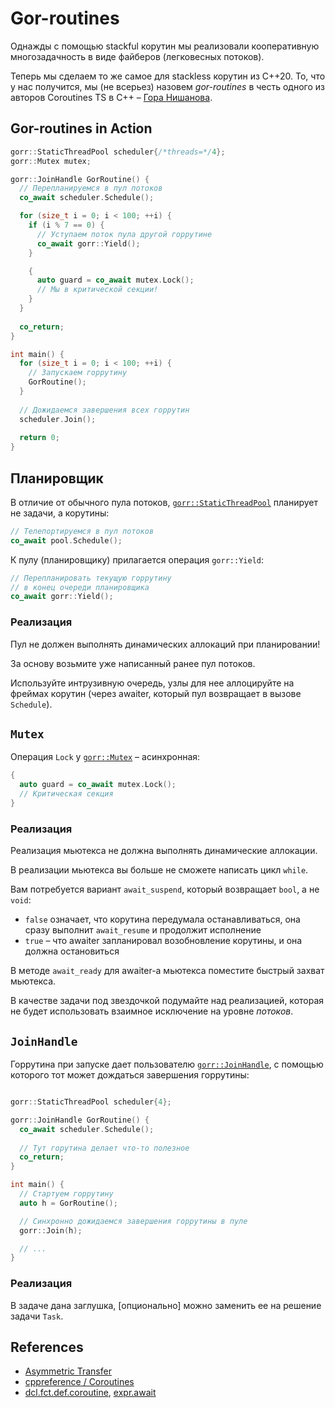 # Gor-routines

Однажды с помощью stackful корутин мы реализовали кооперативную многозадачность в виде файберов (легковесных потоков).

Теперь мы сделаем то же самое для stackless корутин из С++20. То, что у нас получится, мы (не всерьез) назовем _gor-routines_ в честь одного из авторов Coroutines TS в С++ – [Гора Нишанова](https://www.youtube.com/watch?v=_fu0gx-xseY).

## Gor-routines in Action

```cpp
gorr::StaticThreadPool scheduler{/*threads=*/4};
gorr::Mutex mutex;

gorr::JoinHandle GorRoutine() {
  // Перепланируемся в пул потоков
  co_await scheduler.Schedule();

  for (size_t i = 0; i < 100; ++i) {
    if (i % 7 == 0) {
      // Уступаем поток пула другой горрутине
      co_await gorr::Yield();
    }

    {
      auto guard = co_await mutex.Lock();
      // Мы в критической секции!
    }
  }
  
  co_return;
}

int main() {
  for (size_t i = 0; i < 100; ++i) {
    // Запускаем горрутину
    GorRoutine();
  }
  
  // Дожидаемся завершения всех горрутин
  scheduler.Join();
  
  return 0;
}

```

## Планировщик

В отличие от обычного пула потоков, [`gorr::StaticThreadPool`](gorr/runtime/thread_pool.hpp) планирует не задачи, а корутины: 

```cpp
// Телепортируемся в пул потоков
co_await pool.Schedule();
```

К пулу (планировщику) прилагается операция `gorr::Yield`:

```cpp
// Перепланировать текущую горрутину
// в конец очереди планировщика
co_await gorr::Yield();
```

### Реализация

Пул не должен выполнять динамических аллокаций при планировании! 

За основу возьмите уже написанный ранее пул потоков. 

Используйте интрузивную очередь, узлы для нее аллоцируйте на фреймах корутин (через awaiter, который пул возвращает в вызове `Schedule`).

## `Mutex`

Операция `Lock` у [`gorr::Mutex`](gorr/runtime/mutex.hpp) – асинхронная:

```cpp
{
  auto guard = co_await mutex.Lock();
  // Критическая секция
}
```

### Реализация

Реализация мьютекса не должна выполнять динамические аллокации.

В реализации мьютекса вы больше не сможете написать цикл `while`.

Вам потребуется вариант `await_suspend`, который возвращает `bool`, а не `void`:
- `false` означает, что корутина передумала останавливаться, она сразу выполнит `await_resume` и продолжит исполнение
- `true` – что awaiter запланировал возобновление корутины, и она должна остановиться

В методе `await_ready` для awaiter-а мьютекса поместите быстрый захват мьютекса.

В качестве задачи под звездочкой подумайте над реализацией, которая не будет использовать взаимное исключение на уровне _потоков_.

## `JoinHandle`

Горрутина при запуске дает пользователю [`gorr::JoinHandle`](gorr/runtime/join_handle.hpp), с помощью которого тот может дождаться завершения горрутины:   

```cpp

gorr::StaticThreadPool scheduler{4};

gorr::JoinHandle GorRoutine() {
  co_await scheduler.Schedule();
  
  // Тут горутина делает что-то полезное
  co_return;
}

int main() {
  // Стартуем горрутину
  auto h = GorRoutine();

  // Синхронно дожидаемся завершения горрутины в пуле
  gorr::Join(h);

  // ...
}
```

### Реализация 

В задаче дана заглушка, [опционально] можно заменить ее на решение задачи `Task`.

## References

- [Asymmetric Transfer](https://lewissbaker.github.io/)
- [cppreference / Coroutines](https://en.cppreference.com/w/cpp/language/coroutines)
- [dcl.fct.def.coroutine](https://eel.is/c++draft/dcl.fct.def.coroutine), [expr.await](https://eel.is/c++draft/expr.await#:co_await)
